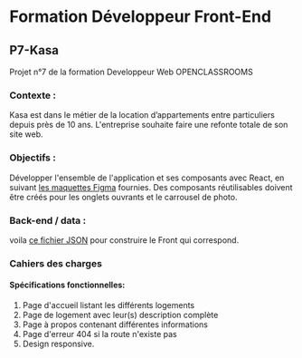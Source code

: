 # Formation Développeur Front-End

## P7-Kasa
Projet n°7 de la formation Developpeur Web OPENCLASSROOMS 

### Contexte :
Kasa est dans le métier de la location d’appartements entre particuliers depuis près de 10 ans. L'entreprise souhaite faire une refonte totale de son site web.

### Objectifs :
Développer l'ensemble de l'application et ses composants avec React, en suivant [les maquettes Figma](https://www.figma.com/file/bAnXDNqRKCRRP8mY2gcb5p/UI-Design-Kasa-FR?node-id=3-0&t=orFKblhMVkLYD4Ie-0) fournies. Des composants réutilisables doivent être créés pour les onglets ouvrants et le carrousel de photo.
### Back-end / data :
voila [ce fichier JSON](https://s3-eu-west-1.amazonaws.com/course.oc-static.com/projects/Front-End+V2/P9+React+1/logements.json) pour construire le Front qui correspond.

### Cahiers des charges
#### Spécifications fonctionnelles:
1. Page d'accueil listant les différents logements
2. Page de logement avec leur(s) description complète
3. Page à propos contenant différentes informations
4. Page d'erreur 404 si la route n'existe pas
5. Design responsive.
